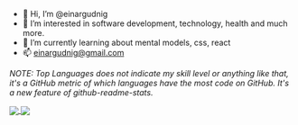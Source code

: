- 👋 Hi, I’m @einargudnig
- 👀 I’m interested in software development, technology, health and much more.
- 🌱 I’m currently learning about mental models, css, react
- 📫 einargudnig@gmail.com

_NOTE: Top Languages does not indicate my skill level or anything like that, it's a GitHub metric of which languages have the most code on GitHub. It's a new feature of github-readme-stats._

<a href="https://github.com/einargudnig">
  <img align="center" src="https://github-readme-stats.vercel.app/api/top-langs/?username=einargudnig" />
</a>
<a href="https://github.com/einargudnig">
  <img align="center" src="https://github-readme-stats.vercel.app/api/wakatime?username=einargudnig" />
</a>


<!---
einargudnig/einargudnig is a ✨ special ✨ repository because its `README.md` (this file) appears on your GitHub profile.
You can click the Preview link to take a look at your changes.
--->
